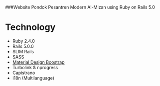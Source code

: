 ###Website Pondok Pesantren Modern Al-Mizan using Ruby on Rails 5.0

# Technology

- Ruby 2.4.0
- Rails 5.0.0
- SLIM Rails
- SASS
- [Material Design Boostrap](http://demos.creative-tim.com/material-kit-pro/index.html)
- Turbolink & nprogress
- Capistrano
- i18n (Multilanguage)